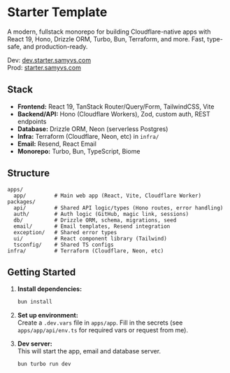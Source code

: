 # Starter Template

A modern, fullstack monorepo for building Cloudflare-native apps with React 19, Hono, Drizzle ORM, Turbo, Bun, Terraform, and more. Fast, type-safe, and production-ready.

Dev: [dev.starter.samyvs.com](https://dev.starter.samyvs.com)  
Prod: [starter.samyvs.com](https://starter.samyvs.com)


## Stack

- **Frontend:** React 19, TanStack Router/Query/Form, TailwindCSS, Vite
- **Backend/API:** Hono (Cloudflare Workers), Zod, custom auth, REST endpoints
- **Database:** Drizzle ORM, Neon (serverless Postgres)
- **Infra:** Terraform (Cloudflare, Neon, etc) in `infra/`
- **Email:** Resend, React Email
- **Monorepo:** Turbo, Bun, TypeScript, Biome


## Structure

```
apps/
  app/         # Main web app (React, Vite, Cloudflare Worker)
packages/
  api/         # Shared API logic/types (Hono routes, error handling)
  auth/        # Auth logic (GitHub, magic link, sessions)
  db/          # Drizzle ORM, schema, migrations, seed
  email/       # Email templates, Resend integration
  exception/   # Shared error types
  ui/          # React component library (Tailwind)
  tsconfig/    # Shared TS configs
infra/         # Terraform (Cloudflare, Neon, etc)
```


## Getting Started

1. **Install dependencies:**  
   ```sh
   bun install
   ```

2. **Set up environment:**  
   Create a `.dev.vars` file in `apps/app`. Fill in the secrets (see `apps/app/api/env.ts` for required vars or request from me).

3. **Dev server:**  
    This will start the app, email and database server.
   ```sh
   bun turbo run dev
   ```